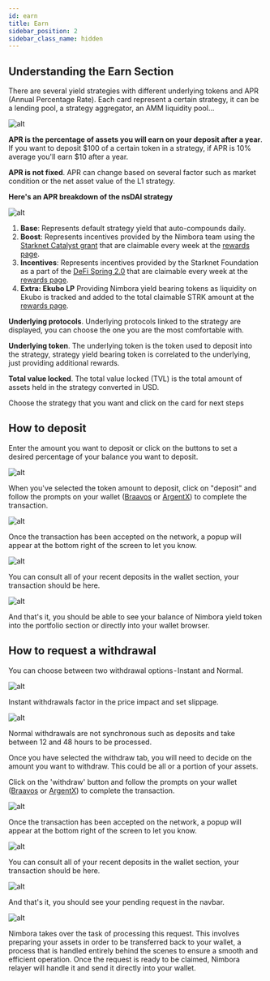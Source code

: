 ```yaml
---
id: earn
title: Earn 
sidebar_position: 2
sidebar_class_name: hidden
---
```


## Understanding the Earn Section

There are several yield strategies with different underlying tokens and APR (Annual Percentage Rate). Each card represent a certain strategy, it can be a lending pool, a strategy aggregator, an AMM liquidity pool...

![alt](/content/strategy_nsdai/strategy_nsdai.png)

**APR is the percentage of assets you will earn on your deposit after a year**. If you want to deposit $100 of a certain token in a strategy, if APR is 10% average you'll earn $10 after a year. 


**APR is not fixed**. APR can change based on several factor such as market condition or the net asset value of the L1 strategy. 

**Here's an APR breakdown of the nsDAI strategy**

![alt](/content/strategy_nsdai/apr_breakdown.png)

1. **Base**: Represents default strategy yield that auto-compounds daily. 
2. **Boost**: Represents incentives provided by the Nimbora team using the [Starknet Catalyst grant](https://medium.com/@Nimbora/nimbora-and-starknet-catalyst-program-14cc7f2f1ab5) that are claimable every week at the [rewards page](https://app.nimbora.io/rewards/).
3. **Incentives**: Represents incentives provided by the Starknet Foundation as a part of the [DeFi Spring 2.0](https://medium.com/@Nimbora/introducing-defi-spring-2-0-bigger-bolder-better-364bb96b02d6) that are claimable every week at the [rewards page](https://app.nimbora.io/rewards/).
4. **Extra: Ekubo LP** Providing Nimbora yield bearing tokens as liquidity on Ekubo is tracked and added to the total claimable STRK amount at the [rewards page](https://app.nimbora.io/rewards/).


**Underlying protocols**. Underlying protocols linked to the strategy are displayed, you can choose the one you are the most comfortable with. 

**Underlying token**. The underlying token is the token used to deposit into the strategy, strategy yield bearing token is correlated to the underlying, just providing additional rewards.

**Total value locked**. The total value locked (TVL) is the total amount of assets held in the strategy converted in USD.


Choose the strategy that you want and click on the card for next steps

## How to deposit

Enter the amount you want to deposit or click on the buttons to set a desired percentage of your balance you want to deposit. 

![alt](/content/strategy_nsdai/strategy_nsdai_deposit.png)


When you've selected the token amount to deposit, click on "deposit" and follow the prompts on your wallet ([Braavos](https://braavos.app/) or [ArgentX](https://argent.xyz/)) to complete the transaction.

![alt](/content/strategy_nsdai/strategy_nsdai_deposit_wallet.png)


Once the transaction has been accepted on the network, a popup will appear at the bottom right of the screen to let you know. 

![alt](/content/strategy_nsdai/strategy_nsdai_deposit_confirm.png)


You can consult all of your recent deposits in the wallet section, your transaction should be here. 

![alt](/content/strategy_nsdai/strategy_nsdai_deposit_recent.png)

And that's it, you should be able to see your balance of Nimbora yield token into the portfolio section or directly into your wallet browser. 



## How to request a withdrawal

You can choose between two withdrawal options - Instant and Normal.

![alt](../../../static/content/strategy_nsdai/strategy_nsdai_withdraw_instant.png)


Instant withdrawals factor in the price impact and set slippage. 

![alt](../../../static/content/strategy_nsdai/strategy_nsdai_withdraw_normal.png)


Normal withdrawals are not synchronous such as deposits and take between 12 and 48 hours to be processed.

Once you have selected the withdraw tab, you will need to decide on the amount you want to withdraw. This could be all or a portion of your assets.

Click on the 'withdraw' button and follow the prompts on your wallet ([Braavos](https://braavos.app/) or [ArgentX](https://argent.xyz/)) to complete the transaction.

![alt](/content/strategy_nsdai/strategy_nsdai_withdraw_wallet.png)


Once the transaction has been accepted on the network, a popup will appear at the bottom right of the screen to let you know. 

![alt](/content/strategy_nsdai/strategy_nsdai_withdraw_confirm.png)

You can consult all of your recent deposits in the wallet section, your transaction should be here. 

![alt](/content/strategy_nsdai/strategy_nsdai_withdraw_recent.png)

And that's it, you should see your pending request in the navbar.

![alt](/content/strategy_nsdai/strategy_nsdai_withdraw_pending.png)

Nimbora takes over the task of processing this request. This involves preparing your assets in order to be transferred back to your wallet, a process that is handled entirely behind the scenes to ensure a smooth and efficient operation. Once the request is ready to be claimed, Nimbora relayer will handle it and send it directly into your wallet. 

